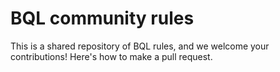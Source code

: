 # BQL community rules

This is a shared repository of BQL rules, and we welcome your contributions! Here's how to make a pull request.
